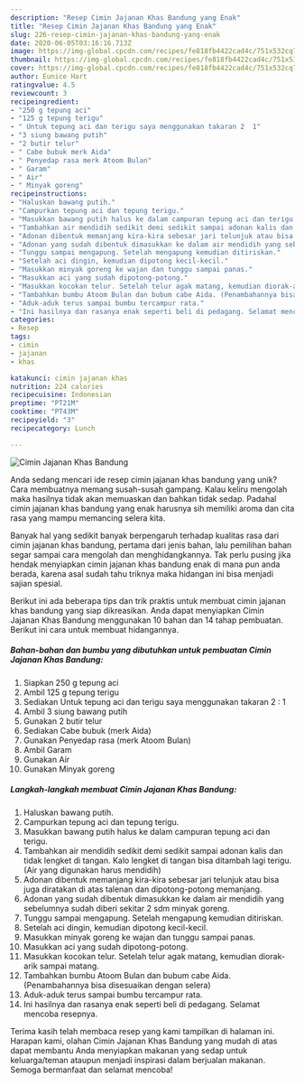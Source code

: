 ```yaml
---
description: "Resep Cimin Jajanan Khas Bandung yang Enak"
title: "Resep Cimin Jajanan Khas Bandung yang Enak"
slug: 226-resep-cimin-jajanan-khas-bandung-yang-enak
date: 2020-06-05T03:16:16.713Z
image: https://img-global.cpcdn.com/recipes/fe818fb4422cad4c/751x532cq70/cimin-jajanan-khas-bandung-foto-resep-utama.jpg
thumbnail: https://img-global.cpcdn.com/recipes/fe818fb4422cad4c/751x532cq70/cimin-jajanan-khas-bandung-foto-resep-utama.jpg
cover: https://img-global.cpcdn.com/recipes/fe818fb4422cad4c/751x532cq70/cimin-jajanan-khas-bandung-foto-resep-utama.jpg
author: Eunice Hart
ratingvalue: 4.5
reviewcount: 3
recipeingredient:
- "250 g tepung aci"
- "125 g tepung terigu"
- " Untuk tepung aci dan terigu saya menggunakan takaran 2  1"
- "3 siung bawang putih"
- "2 butir telur"
- " Cabe bubuk merk Aida"
- " Penyedap rasa merk Atoom Bulan"
- " Garam"
- " Air"
- " Minyak goreng"
recipeinstructions:
- "Haluskan bawang putih."
- "Campurkan tepung aci dan tepung terigu."
- "Masukkan bawang putih halus ke dalam campuran tepung aci dan terigu."
- "Tambahkan air mendidih sedikit demi sedikit sampai adonan kalis dan tidak lengket di tangan. Kalo lengket di tangan bisa ditambah lagi terigu. (Air yang digunakan harus mendidih)"
- "Adonan dibentuk memanjang kira-kira sebesar jari telunjuk atau bisa juga diratakan di atas talenan dan dipotong-potong memanjang."
- "Adonan yang sudah dibentuk dimasukkan ke dalam air mendidih yang sebelumnya sudah diberi sekitar 2 sdm minyak goreng."
- "Tunggu sampai mengapung. Setelah mengapung kemudian ditiriskan."
- "Setelah aci dingin, kemudian dipotong kecil-kecil."
- "Masukkan minyak goreng ke wajan dan tunggu sampai panas."
- "Masukkan aci yang sudah dipotong-potong."
- "Masukkan kocokan telur. Setelah telur agak matang, kemudian diorak-arik sampai matang."
- "Tambahkan bumbu Atoom Bulan dan bubum cabe Aida. (Penambahannya bisa disesuaikan dengan selera)"
- "Aduk-aduk terus sampai bumbu tercampur rata."
- "Ini hasilnya dan rasanya enak seperti beli di pedagang. Selamat mencoba resepnya."
categories:
- Resep
tags:
- cimin
- jajanan
- khas

katakunci: cimin jajanan khas 
nutrition: 224 calories
recipecuisine: Indonesian
preptime: "PT21M"
cooktime: "PT43M"
recipeyield: "3"
recipecategory: Lunch

---
```



![Cimin Jajanan Khas Bandung](https://img-global.cpcdn.com/recipes/fe818fb4422cad4c/751x532cq70/cimin-jajanan-khas-bandung-foto-resep-utama.jpg)

Anda sedang mencari ide resep cimin jajanan khas bandung yang unik? Cara membuatnya memang susah-susah gampang. Kalau keliru mengolah maka hasilnya tidak akan memuaskan dan bahkan tidak sedap. Padahal cimin jajanan khas bandung yang enak harusnya sih memiliki aroma dan cita rasa yang mampu memancing selera kita.



Banyak hal yang sedikit banyak berpengaruh terhadap kualitas rasa dari cimin jajanan khas bandung, pertama dari jenis bahan, lalu pemilihan bahan segar sampai cara mengolah dan menghidangkannya. Tak perlu pusing jika hendak menyiapkan cimin jajanan khas bandung enak di mana pun anda berada, karena asal sudah tahu triknya maka hidangan ini bisa menjadi sajian spesial.


Berikut ini ada beberapa tips dan trik praktis untuk membuat cimin jajanan khas bandung yang siap dikreasikan. Anda dapat menyiapkan Cimin Jajanan Khas Bandung menggunakan 10 bahan dan 14 tahap pembuatan. Berikut ini cara untuk membuat hidangannya.

<!--inarticleads1-->

##### Bahan-bahan dan bumbu yang dibutuhkan untuk pembuatan Cimin Jajanan Khas Bandung:

1. Siapkan 250 g tepung aci
1. Ambil 125 g tepung terigu
1. Sediakan  Untuk tepung aci dan terigu saya menggunakan takaran 2 : 1
1. Ambil 3 siung bawang putih
1. Gunakan 2 butir telur
1. Sediakan  Cabe bubuk (merk Aida)
1. Gunakan  Penyedap rasa (merk Atoom Bulan)
1. Ambil  Garam
1. Gunakan  Air
1. Gunakan  Minyak goreng




<!--inarticleads2-->

##### Langkah-langkah membuat Cimin Jajanan Khas Bandung:

1. Haluskan bawang putih.
1. Campurkan tepung aci dan tepung terigu.
1. Masukkan bawang putih halus ke dalam campuran tepung aci dan terigu.
1. Tambahkan air mendidih sedikit demi sedikit sampai adonan kalis dan tidak lengket di tangan. Kalo lengket di tangan bisa ditambah lagi terigu. (Air yang digunakan harus mendidih)
1. Adonan dibentuk memanjang kira-kira sebesar jari telunjuk atau bisa juga diratakan di atas talenan dan dipotong-potong memanjang.
1. Adonan yang sudah dibentuk dimasukkan ke dalam air mendidih yang sebelumnya sudah diberi sekitar 2 sdm minyak goreng.
1. Tunggu sampai mengapung. Setelah mengapung kemudian ditiriskan.
1. Setelah aci dingin, kemudian dipotong kecil-kecil.
1. Masukkan minyak goreng ke wajan dan tunggu sampai panas.
1. Masukkan aci yang sudah dipotong-potong.
1. Masukkan kocokan telur. Setelah telur agak matang, kemudian diorak-arik sampai matang.
1. Tambahkan bumbu Atoom Bulan dan bubum cabe Aida. (Penambahannya bisa disesuaikan dengan selera)
1. Aduk-aduk terus sampai bumbu tercampur rata.
1. Ini hasilnya dan rasanya enak seperti beli di pedagang. Selamat mencoba resepnya.




Terima kasih telah membaca resep yang kami tampilkan di halaman ini. Harapan kami, olahan Cimin Jajanan Khas Bandung yang mudah di atas dapat membantu Anda menyiapkan makanan yang sedap untuk keluarga/teman ataupun menjadi inspirasi dalam berjualan makanan. Semoga bermanfaat dan selamat mencoba!
